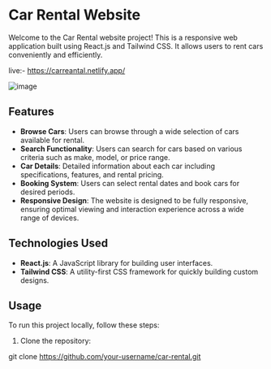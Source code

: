 # Car Rental Website

Welcome to the Car Rental website project! This is a responsive web application built using React.js and Tailwind CSS. It allows users to rent cars conveniently and efficiently.

live:- https://carreantal.netlify.app/

![image](https://github.com/shivanshlearnify/carRental/assets/128142418/2fc38b75-806f-4b85-af5d-d090cffede9a)


## Features

- **Browse Cars**: Users can browse through a wide selection of cars available for rental.
- **Search Functionality**: Users can search for cars based on various criteria such as make, model, or price range.
- **Car Details**: Detailed information about each car including specifications, features, and rental pricing.
- **Booking System**: Users can select rental dates and book cars for desired periods.
- **Responsive Design**: The website is designed to be fully responsive, ensuring optimal viewing and interaction experience across a wide range of devices.

## Technologies Used

- **React.js**: A JavaScript library for building user interfaces.
- **Tailwind CSS**: A utility-first CSS framework for quickly building custom designs.

## Usage

To run this project locally, follow these steps:

1. Clone the repository:


git clone https://github.com/your-username/car-rental.git
